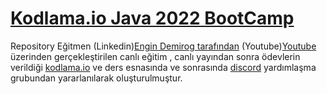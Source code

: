 # [Kodlama.io Java 2022 BootCamp](https://www.kodlama.io/)

Repository Eğitmen (Linkedin)[Engin Demirog tarafından](https://www.linkedin.com/in/engindemirog/) (Youtube)[Youtube](https://www.youtube.com/@engindemirog2946) üzerinden gerçekleştirilen canlı eğitim , canlı yayından sonra ödevlerin verildiği [kodlama.io](https://www.kodlama.io/)
ve ders esnasında ve sonrasında [discord](https://discord.gg/Q9bN943q) yardımlaşma grubundan yararlanılarak oluşturulmuştur.

